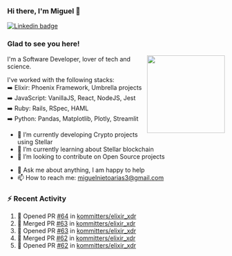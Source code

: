 ### Hi there, I'm Miguel 👋

<a href="https://linkedin.com/in/miguelnietoa/" target="_blank" rel="noopener noreferrer">
  <img src="https://img.shields.io/badge/-LinkedIn-0e76a8?style=flat-square&logo=Linkedin&logoColor=white" alt="Linkedin badge">
</a>
<!-- [![Website Badge](https://img.shields.io/badge/Website-3b5998?style=flat-square&logo=google-chrome&logoColor=white)](#notavailablenow#) 

<img src="https://i.imgur.com/tbrLrt5.gif" width=400 alt="Coding GIF" align="right"/>
-->


### Glad to see you here!
<a href="https://github.com/miguelnietoa"><img src="https://github-readme-stats.vercel.app/api?username=miguelnietoa&show_icons=true&hide_border=true&count_private=true&include_all_commits=true&theme=tokyonight" height="180em" align="right"/></a>
I'm a Software Developer, lover of tech and science. 

I've worked with the following stacks:\
➡️ Elixir: Phoenix Framework, Umbrella projects\
➡️ JavaScript: VanillaJS, React, NodeJS, Jest\
➡️ Ruby: Rails, RSpec, HAML\
➡️ Python: Pandas, Matplotlib, Plotly, Streamlit

- 🔭 I’m currently developing Crypto projects using Stellar
- 🌱 I’m currently learning about Stellar blockchain
- 👯 I’m looking to contribute on Open Source projects
<!-- 
- 😄 I just finished a Machine Learning course! 
- 🤔 I’m looking for help with ...
-->
- 💬 Ask me about anything, I am happy to help
- 📫 How to reach me: miguelnietoarias3@gmail.com

### ⚡ Recent Activity

<!--START_SECTION:activity-->
1. 💪 Opened PR [#64](https://github.com/kommitters/elixir_xdr/pull/64) in [kommitters/elixir_xdr](https://github.com/kommitters/elixir_xdr)
2. 🎉 Merged PR [#63](https://github.com/kommitters/elixir_xdr/pull/63) in [kommitters/elixir_xdr](https://github.com/kommitters/elixir_xdr)
3. 💪 Opened PR [#63](https://github.com/kommitters/elixir_xdr/pull/63) in [kommitters/elixir_xdr](https://github.com/kommitters/elixir_xdr)
4. 🎉 Merged PR [#62](https://github.com/kommitters/elixir_xdr/pull/62) in [kommitters/elixir_xdr](https://github.com/kommitters/elixir_xdr)
5. 💪 Opened PR [#62](https://github.com/kommitters/elixir_xdr/pull/62) in [kommitters/elixir_xdr](https://github.com/kommitters/elixir_xdr)
<!--END_SECTION:activity-->

